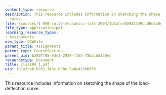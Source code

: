 ```yaml
---
content_type: resource
description: This resource includes information on sketching the shape of the load-deflection
  curve.
file: /courses/1-050-solid-mechanics-fall-2004/1b1afce0b932349cbd0e5a0e413bb530_class04_1.pdf
file_type: application/pdf
learning_resource_types:
- Assignments
ocw_type: OCWFile
parent_title: Assignments
parent_type: CourseSection
parent_uid: b2807f85-9dc3-2920-f155-75bbcbd328ec
resourcetype: Document
title: class04_1.pdf
uid: 1b1afce0-b932-349c-bd0e-5a0e413bb530
---
```

This resource includes information on sketching the shape of the load-deflection curve.

